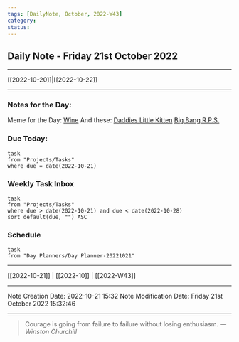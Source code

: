 ```yaml
---
tags: [DailyNote, October, 2022-W43]
category:
status:
---
```


## Daily Note - Friday 21st October 2022

---
[[2022-10-20]]|[[2022-10-22]]

---

### Notes for the Day:
Meme for the Day:
[Wine](https://youtube.com/shorts/CP9zdEwxZQ0?feature=share)
And these:
[Daddies Little Kitten](https://www.youtube.com/shorts/3XxKqWKs-Os)
[Big Bang R.P.S.](https://www.youtube.com/shorts/1KKD174GSpE)

### Due Today:
```dataview
task
from "Projects/Tasks"
where due = date(2022-10-21)
```

### Weekly Task Inbox
```dataview
task
from "Projects/Tasks"
where due > date(2022-10-21) and due < date(2022-10-28)
sort default(due, "") ASC
```

### Schedule
```dataview
task
from "Day Planners/Day Planner-20221021"

```
---
[[2022-10-21]] | [[2022-10]] | [[2022-W43]]

---

Note Creation Date: 2022-10-21 15:32
Note Modification Date: Friday 21st October 2022 15:32:46 

--- 
> Courage is going from failure to failure without losing enthusiasm.
> — <cite>Winston Churchill</cite>
